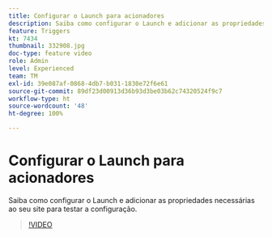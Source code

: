 ```yaml
---
title: Configurar o Launch para acionadores
description: Saiba como configurar o Launch e adicionar as propriedades necessárias ao seu site para testar a configuração.
feature: Triggers
kt: 7434
thumbnail: 332908.jpg
doc-type: feature video
role: Admin
level: Experienced
team: TM
exl-id: 39e087af-0868-4db7-b031-1830e72f6e61
source-git-commit: 89df23d00913d36b93d3be03b62c74320524f9c7
workflow-type: ht
source-wordcount: '48'
ht-degree: 100%

---
```


# Configurar o Launch para acionadores

Saiba como configurar o Launch e adicionar as propriedades necessárias ao seu site para testar a configuração.

>[!VIDEO](https://video.tv.adobe.com/v/332908?quality=12&learn=on)
